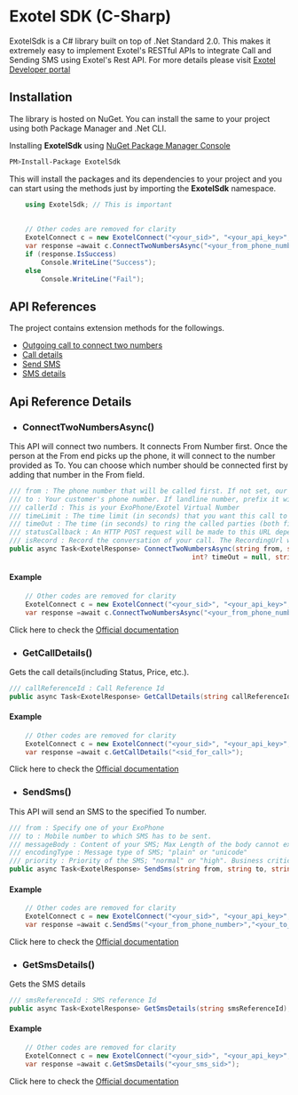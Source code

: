 # Exotel SDK (C-Sharp)

ExotelSdk is a C# library built on top of .Net Standard 2.0. This makes it extremely easy to implement Exotel's RESTful APIs to integrate Call and Sending SMS using Exotel's Rest API. For more details please visit [Exotel Developer portal](https://developer.exotel.com/) 

## Installation
The library is hosted on NuGet. You can install the same to your project using both Package Manager and .Net CLI. 

Installing **ExotelSdk** using [NuGet Package Manager Console](https://www.nuget.org/) 
```bash
PM>Install-Package ExotelSdk
```

This will install the packages and its dependencies to your project and you can start using the methods just by importing the **ExotelSdk** namespace. 

```csharp
    using ExotelSdk; // This is important
    
    
    // Other codes are removed for clarity
    ExotelConnect c = new ExotelConnect("<your_sid>", "<your_api_key>", "<your_api_token>");
    var response =await c.ConnectTwoNumbersAsync("<your_from_phone_number>", "<your_to_phone_number>", "<your_exotel_phone_number>");
    if (response.IsSuccess)
        Console.WriteLine("Success");
    else
        Console.WriteLine("Fail");
```

## API References

The project contains extension methods for the followings. 

- [Outgoing call to connect two numbers](#connecttwonumbersasync)
- [Call details](#getcalldetails)
- [Send SMS](#sendsms)
- [SMS details](#getsmsdetails)

## Api Reference Details

* ### ConnectTwoNumbersAsync()
This API will connect two numbers. It connects From Number first. Once the person at the From end picks up the phone, it will connect to the number provided as To. You can choose which number should be connected first by adding that number in the From field.

```csharp
/// from : The phone number that will be called first. If not set, our system will try to match it with a country and make a call. If landline number, prefix it with STD code; Ex: 080XXXX2400
/// to : Your customer's phone number. If landline number, prefix it with STD code; Ex: 080XXXX2400
/// callerId : This is your ExoPhone/Exotel Virtual Number
/// timeLimit : The time limit (in seconds) that you want this call to last. The call will be cut after this time
/// timeOut : The time (in seconds) to ring the called parties (both first and second call leg)
/// statusCallback : An HTTP POST request will be made to this URL depending on what events are subscribed using ‘StatusCallbackEvents’.
/// isRecord : Record the conversation of your call. The RecordingUrl will be sent to the StatusCallback URL if this is set to 'true' and the call conversation happens.
public async Task<ExotelResponse> ConnectTwoNumbersAsync(string from, string to, string callerId, int? timeLimit = null,
                                              int? timeOut = null, string statusCallback = null, bool isRecord = true);
```
#### Example
```csharp
    // Other codes are removed for clarity
    ExotelConnect c = new ExotelConnect("<your_sid>", "<your_api_key>", "<your_api_token>");
    var response =await c.ConnectTwoNumbersAsync("<your_from_phone_number>", "<your_to_phone_number>", "<your_exotel_phone_number>");
```
Click here to check the [Official documentation](https://developer.exotel.com/api/#call-agent)

* ### GetCallDetails()
Gets the call details(including Status, Price, etc.).

```csharp
/// callReferenceId : Call Reference Id
public async Task<ExotelResponse> GetCallDetails(string callReferenceId);
```
#### Example
```csharp
    // Other codes are removed for clarity
    ExotelConnect c = new ExotelConnect("<your_sid>", "<your_api_key>", "<your_api_token>");
    var response =await c.GetCallDetails("<sid_for_call>");
```
Click here to check the [Official documentation](https://developer.exotel.com/api/#call-details)

* ### SendSms()
This API will send an SMS to the specified To number.

```csharp
/// from : Specify one of your ExoPhone
/// to : Mobile number to which SMS has to be sent.
/// messageBody : Content of your SMS; Max Length of the body cannot exceed 2000 characters
/// encodingType : Message type of SMS; "plain" or "unicode"
/// priority : Priority of the SMS; "normal" or "high". Business critical operations like sending verification codes, confirming appointments etc which require immediate SMS delivery should opt for high priority.
public async Task<ExotelResponse> SendSms(string from, string to, string messageBody, string encodingType = "", string priority = "");
```
#### Example
```csharp
    // Other codes are removed for clarity
    ExotelConnect c = new ExotelConnect("<your_sid>", "<your_api_key>", "<your_api_token>");
    var response =await c.SendSms("<your_from_phone_number>","<your_to_phone_number","<your_message_body>");
```
Click here to check the [Official documentation](https://developer.exotel.com/api/#send-sms)

* ### GetSmsDetails()
Gets the SMS details

```csharp
/// smsReferenceId : SMS reference Id
public async Task<ExotelResponse> GetSmsDetails(string smsReferenceId);
```
#### Example
```csharp
    // Other codes are removed for clarity
    ExotelConnect c = new ExotelConnect("<your_sid>", "<your_api_key>", "<your_api_token>");
    var response =await c.GetSmsDetails("<your_sms_sid>");
```
Click here to check the [Official documentation](https://developer.exotel.com/api/#send-details)